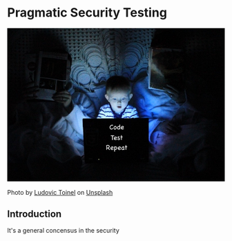 # Pragmatic Security Testing

![intro](intro.jpg)

Photo by <a href="https://unsplash.com/@ltoinel?utm_source=unsplash&utm_medium=referral&utm_content=creditCopyText">Ludovic Toinel</a> on <a href="https://unsplash.com/s/photos/child-computer?utm_source=unsplash&utm_medium=referral&utm_content=creditCopyText">Unsplash</a>

## Introduction
It's a general concensus in the security 